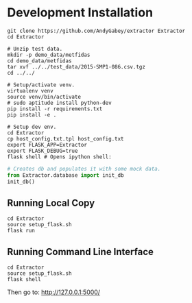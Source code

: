 Development Installation
========================

    git clone https://github.com/AndyGabey/extractor Extractor
    cd Extractor

    # Unzip test data.
    mkdir -p demo_data/metfidas
    cd demo_data/metfidas
    tar xvf ../../test_data/2015-SMP1-086.csv.tgz
    cd ../../

    # Setup/activate venv.
    virtualenv venv
    source venv/bin/activate
    # sudo aptitude install python-dev
    pip install -r requirements.txt
    pip install -e .

    # Setup dev env.
    cd Extractor
    cp host_config.txt.tpl host_config.txt
    export FLASK_APP=Extractor
    export FLASK_DEBUG=true
    flask shell # Opens ipython shell:

```python
# Creates db and populates it with some mock data.
from Extractor.database import init_db
init_db()
```

Running Local Copy
------------------

    cd Extractor
    source setup_flask.sh
    flask run


Running Command Line Interface
------------------------------

    cd Extractor
    source setup_flask.sh
    flask shell


Then go to: http://127.0.0.1:5000/
